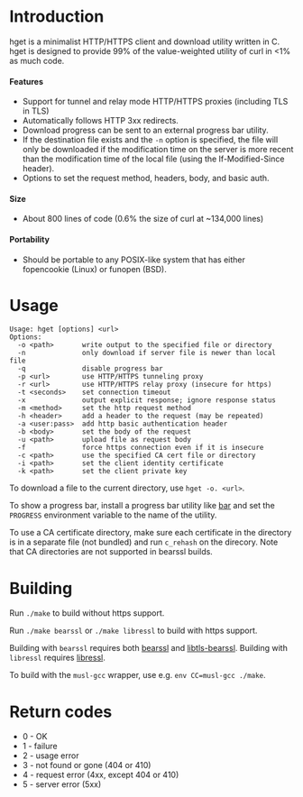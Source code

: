 # Introduction

hget is a minimalist HTTP/HTTPS client and download utility written in C.
hget is designed to provide 99% of the value-weighted utility of curl in
<1% as much code.

#### Features
* Support for tunnel and relay mode HTTP/HTTPS proxies (including TLS in TLS)
* Automatically follows HTTP 3xx redirects.
* Download progress can be sent to an external progress bar utility.
* If the destination file exists and the `-n` option is specified,
  the file will only be downloaded if the modification time on the server is
  more recent than the modification time of the local file
  (using the If-Modified-Since header).
* Options to set the request method, headers, body, and basic auth.

#### Size
* About 800 lines of code (0.6% the size of curl at ~134,000 lines)

#### Portability
* Should be portable to any POSIX-like system that has either
  fopencookie (Linux) or funopen (BSD).

# Usage

    Usage: hget [options] <url>
    Options:
      -o <path>       write output to the specified file or directory
      -n              only download if server file is newer than local file
      -q              disable progress bar
      -p <url>        use HTTP/HTTPS tunneling proxy
      -r <url>        use HTTP/HTTPS relay proxy (insecure for https)
      -t <seconds>    set connection timeout
      -x              output explicit response; ignore response status
      -m <method>     set the http request method
      -h <header>     add a header to the request (may be repeated)
      -a <user:pass>  add http basic authentication header
      -b <body>       set the body of the request
      -u <path>       upload file as request body
      -f              force https connection even if it is insecure
      -c <path>       use the specified CA cert file or directory
      -i <path>       set the client identity certificate
      -k <path>       set the client private key

To download a file to the current directory, use `hget -o. <url>`.

To show a progress bar, install a progress bar utility like
[bar](https://github.com/clark800/bar) and set the `PROGRESS` environment
variable to the name of the utility.

To use a CA certificate directory, make sure each certificate in the directory
is in a separate file (not bundled) and run `c_rehash` on the direcory. Note
that CA directories are not supported in bearssl builds.

# Building

Run `./make` to build without https support.

Run `./make bearssl` or `./make libressl` to build with https support.

Building with `bearssl` requires both [bearssl](https://bearssl.org/)
and [libtls-bearssl](https://github.com/michaelforney/libtls-bearssl).
Building with `libressl` requires [libressl](http://www.libressl.org/).

To build with the `musl-gcc` wrapper, use e.g. `env CC=musl-gcc ./make`.


# Return codes

* 0 - OK
* 1 - failure
* 2 - usage error
* 3 - not found or gone (404 or 410)
* 4 - request error (4xx, except 404 or 410)
* 5 - server error (5xx)
